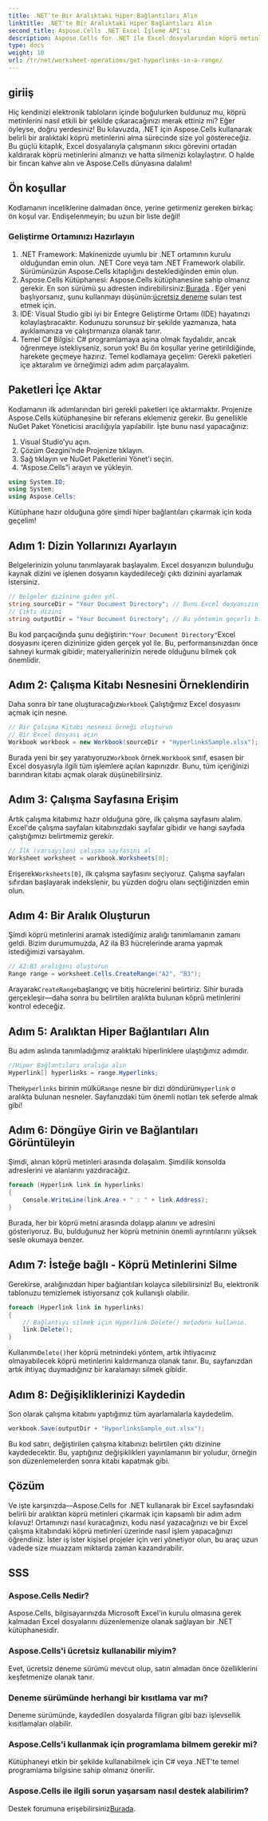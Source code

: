 ```yaml
---
title: .NET'te Bir Aralıktaki Hiper Bağlantıları Alın
linktitle: .NET'te Bir Aralıktaki Hiper Bağlantıları Alın
second_title: Aspose.Cells .NET Excel İşleme API'si
description: Aspose.Cells for .NET ile Excel dosyalarından köprü metinlerini kolayca çıkarın ve yönetin. Adım adım kılavuz ve kod örnekleri dahildir.
type: docs
weight: 10
url: /tr/net/worksheet-operations/get-hyperlinks-in-a-range/
---
```

## giriiş
Hiç kendinizi elektronik tabloların içinde boğulurken buldunuz mu, köprü metinlerini nasıl etkili bir şekilde çıkaracağınızı merak ettiniz mi? Eğer öyleyse, doğru yerdesiniz! Bu kılavuzda, .NET için Aspose.Cells kullanarak belirli bir aralıktaki köprü metinlerini alma sürecinde size yol göstereceğiz. Bu güçlü kitaplık, Excel dosyalarıyla çalışmanın sıkıcı görevini ortadan kaldırarak köprü metinlerini almanızı ve hatta silmenizi kolaylaştırır. O halde bir fincan kahve alın ve Aspose.Cells dünyasına dalalım!
## Ön koşullar
Kodlamanın inceliklerine dalmadan önce, yerine getirmeniz gereken birkaç ön koşul var. Endişelenmeyin; bu uzun bir liste değil!
### Geliştirme Ortamınızı Hazırlayın
1. .NET Framework: Makinenizde uyumlu bir .NET ortamının kurulu olduğundan emin olun. .NET Core veya tam .NET Framework olabilir. Sürümünüzün Aspose.Cells kitaplığını desteklediğinden emin olun.
2.  Aspose.Cells Kütüphanesi: Aspose.Cells kütüphanesine sahip olmanız gerekir. En son sürümü şu adresten indirebilirsiniz:[Burada](https://releases.aspose.com/cells/net/) . Eğer yeni başlıyorsanız, şunu kullanmayı düşünün:[ücretsiz deneme](https://releases.aspose.com/) suları test etmek için.
3. IDE: Visual Studio gibi iyi bir Entegre Geliştirme Ortamı (IDE) hayatınızı kolaylaştıracaktır. Kodunuzu sorunsuz bir şekilde yazmanıza, hata ayıklamanıza ve çalıştırmanıza olanak tanır.
4. Temel C# Bilgisi: C# programlamaya aşina olmak faydalıdır, ancak öğrenmeye istekliyseniz, sorun yok!
Bu ön koşullar yerine getirildiğinde, harekete geçmeye hazırız. Temel kodlamaya geçelim: Gerekli paketleri içe aktaralım ve örneğimizi adım adım parçalayalım.
## Paketleri İçe Aktar
Kodlamanın ilk adımlarından biri gerekli paketleri içe aktarmaktır. Projenize Aspose.Cells kütüphanesine bir referans eklemeniz gerekir. Bu genellikle NuGet Paket Yöneticisi aracılığıyla yapılabilir. İşte bunu nasıl yapacağınız:
1. Visual Studio’yu açın.
2. Çözüm Gezgini’nde Projenize tıklayın.
3. Sağ tıklayın ve NuGet Paketlerini Yönet'i seçin.
4. “Aspose.Cells”i arayın ve yükleyin.
```csharp
using System.IO;
using System;
using Aspose.Cells;
```
Kütüphane hazır olduğuna göre şimdi hiper bağlantıları çıkarmak için koda geçelim!
## Adım 1: Dizin Yollarınızı Ayarlayın
Belgelerinizin yolunu tanımlayarak başlayalım. Excel dosyanızın bulunduğu kaynak dizini ve işlenen dosyanın kaydedileceği çıktı dizinini ayarlamak istersiniz.
```csharp
// Belgeler dizinine giden yol.
string sourceDir = "Your Document Directory"; // Bunu Excel dosyanızın yoluna değiştirin
// Çıktı dizini
string outputDir = "Your Document Directory"; // Bu yöntemin geçerli bir çıktı yolu sağladığından emin olun
```
 Bu kod parçacığında şunu değiştirin:`"Your Document Directory"`Excel dosyasını içeren dizininize giden gerçek yol ile. Bu, performansınızdan önce sahneyi kurmak gibidir; materyallerinizin nerede olduğunu bilmek çok önemlidir.
## Adım 2: Çalışma Kitabı Nesnesini Örneklendirin
 Daha sonra bir tane oluşturacağız`Workbook` Çalıştığımız Excel dosyasını açmak için nesne.
```csharp
// Bir Çalışma Kitabı nesnesi örneği oluşturun
// Bir Excel dosyası açın
Workbook workbook = new Workbook(sourceDir + "HyperlinksSample.xlsx");
```
 Burada yeni bir şey yaratıyoruz`Workbook` örnek.`Workbook` sınıf, esasen bir Excel dosyasıyla ilgili tüm işlemlere açılan kapınızdır. Bunu, tüm içeriğinizi barındıran kitabı açmak olarak düşünebilirsiniz.
## Adım 3: Çalışma Sayfasına Erişim
Artık çalışma kitabımız hazır olduğuna göre, ilk çalışma sayfasını alalım. Excel'de çalışma sayfaları kitabınızdaki sayfalar gibidir ve hangi sayfada çalıştığımızı belirtmemiz gerekir.
```csharp
// İlk (varsayılan) çalışma sayfasını al
Worksheet worksheet = workbook.Worksheets[0];
```
 Erişerek`Worksheets[0]`, ilk çalışma sayfasını seçiyoruz. Çalışma sayfaları sıfırdan başlayarak indekslenir, bu yüzden doğru olanı seçtiğinizden emin olun.
## Adım 4: Bir Aralık Oluşturun
Şimdi köprü metinlerini aramak istediğimiz aralığı tanımlamanın zamanı geldi. Bizim durumumuzda, A2 ila B3 hücrelerinde arama yapmak istediğimizi varsayalım.
```csharp
// A2:B3 aralığını oluşturun
Range range = worksheet.Cells.CreateRange("A2", "B3");
```
 Arayarak`CreateRange`başlangıç ve bitiş hücrelerini belirtiriz. Sihir burada gerçekleşir—daha sonra bu belirtilen aralıkta bulunan köprü metinlerini kontrol edeceğiz.
## Adım 5: Aralıktan Hiper Bağlantıları Alın
Bu adım aslında tanımladığımız aralıktaki hiperlinklere ulaştığımız adımdır.
```csharp
//Hiper Bağlantıları aralığa alın
Hyperlink[] hyperlinks = range.Hyperlinks;
```
 The`Hyperlinks` birinin mülkü`Range` nesne bir dizi döndürür`Hyperlink` o aralıkta bulunan nesneler. Sayfanızdaki tüm önemli notları tek seferde almak gibi!
## Adım 6: Döngüye Girin ve Bağlantıları Görüntüleyin
Şimdi, alınan köprü metinleri arasında dolaşalım. Şimdilik konsolda adreslerini ve alanlarını yazdıracağız.
```csharp
foreach (Hyperlink link in hyperlinks)
{
    Console.WriteLine(link.Area + " : " + link.Address);
}
```
Burada, her bir köprü metni arasında dolaşıp alanını ve adresini gösteriyoruz. Bu, bulduğunuz her köprü metninin önemli ayrıntılarını yüksek sesle okumaya benzer. 
## Adım 7: İsteğe bağlı - Köprü Metinlerini Silme
Gerekirse, aralığınızdan hiper bağlantıları kolayca silebilirsiniz! Bu, elektronik tablonuzu temizlemek istiyorsanız çok kullanışlı olabilir.
```csharp
foreach (Hyperlink link in hyperlinks)
{
    // Bağlantıyı silmek için Hyperlink.Delete() metodunu kullanın.
    link.Delete();
}
```
 Kullanımı`Delete()`her köprü metnindeki yöntem, artık ihtiyacınız olmayabilecek köprü metinlerini kaldırmanıza olanak tanır. Bu, sayfanızdan artık ihtiyaç duymadığınız bir karalamayı silmek gibidir.
## Adım 8: Değişikliklerinizi Kaydedin
Son olarak çalışma kitabını yaptığımız tüm ayarlamalarla kaydedelim.
```csharp
workbook.Save(outputDir + "HyperlinksSample_out.xlsx");
```
Bu kod satırı, değiştirilen çalışma kitabınızı belirtilen çıktı dizinine kaydedecektir. Bu, yaptığınız değişiklikleri yayınlamanın bir yoludur, örneğin son düzenlemelerden sonra kitabı kapatmak gibi.
## Çözüm
Ve işte karşınızda—Aspose.Cells for .NET kullanarak bir Excel sayfasındaki belirli bir aralıktan köprü metinleri çıkarmak için kapsamlı bir adım adım kılavuz! Ortamınızı nasıl kuracağınızı, kodu nasıl yazacağınızı ve bir Excel çalışma kitabındaki köprü metinleri üzerinde nasıl işlem yapacağınızı öğrendiniz. İster iş ister kişisel projeler için veri yönetiyor olun, bu araç uzun vadede size muazzam miktarda zaman kazandırabilir.
## SSS
### Aspose.Cells Nedir?
Aspose.Cells, bilgisayarınızda Microsoft Excel'in kurulu olmasına gerek kalmadan Excel dosyalarını düzenlemenize olanak sağlayan bir .NET kütüphanesidir.
### Aspose.Cells'i ücretsiz kullanabilir miyim?
Evet, ücretsiz deneme sürümü mevcut olup, satın almadan önce özelliklerini keşfetmenize olanak tanır.
### Deneme sürümünde herhangi bir kısıtlama var mı?
Deneme sürümünde, kaydedilen dosyalarda filigran gibi bazı işlevsellik kısıtlamaları olabilir.
### Aspose.Cells'i kullanmak için programlama bilmem gerekir mi?
Kütüphaneyi etkin bir şekilde kullanabilmek için C# veya .NET'te temel programlama bilgisine sahip olmanız önerilir.
### Aspose.Cells ile ilgili sorun yaşarsam nasıl destek alabilirim?
 Destek forumuna erişebilirsiniz[Burada](https://forum.aspose.com/c/cells/9).